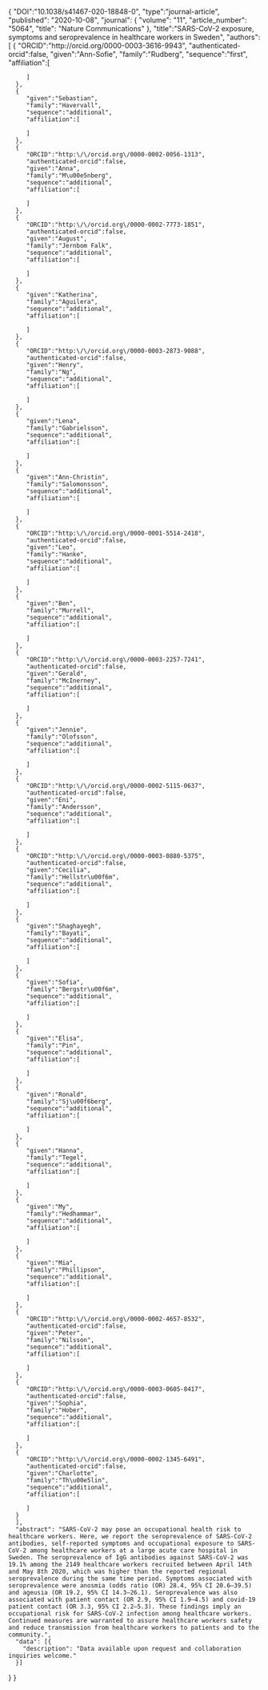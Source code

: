 {
      "DOI":"10.1038/s41467-020-18848-0",
      "type":"journal-article",
      "published": "2020-10-08",
      "journal": {
          "volume": "11",
          "article_number": "5064",
          "title": "Nature Communications"
          },
      "title":"SARS-CoV-2 exposure, symptoms and seroprevalence in healthcare workers in Sweden",
      "authors":[
      {
         "ORCID":"http:\/\/orcid.org\/0000-0003-3616-9943",
         "authenticated-orcid":false,
         "given":"Ann-Sofie",
         "family":"Rudberg",
         "sequence":"first",
         "affiliation":[

         ]
      },
      {
         "given":"Sebastian",
         "family":"Havervall",
         "sequence":"additional",
         "affiliation":[

         ]
      },
      {
         "ORCID":"http:\/\/orcid.org\/0000-0002-0056-1313",
         "authenticated-orcid":false,
         "given":"Anna",
         "family":"M\u00e5nberg",
         "sequence":"additional",
         "affiliation":[

         ]
      },
      {
         "ORCID":"http:\/\/orcid.org\/0000-0002-7773-1851",
         "authenticated-orcid":false,
         "given":"August",
         "family":"Jernbom Falk",
         "sequence":"additional",
         "affiliation":[

         ]
      },
      {
         "given":"Katherina",
         "family":"Aguilera",
         "sequence":"additional",
         "affiliation":[

         ]
      },
      {
         "ORCID":"http:\/\/orcid.org\/0000-0003-2873-9088",
         "authenticated-orcid":false,
         "given":"Henry",
         "family":"Ng",
         "sequence":"additional",
         "affiliation":[

         ]
      },
      {
         "given":"Lena",
         "family":"Gabrielsson",
         "sequence":"additional",
         "affiliation":[

         ]
      },
      {
         "given":"Ann-Christin",
         "family":"Salomonsson",
         "sequence":"additional",
         "affiliation":[

         ]
      },
      {
         "ORCID":"http:\/\/orcid.org\/0000-0001-5514-2418",
         "authenticated-orcid":false,
         "given":"Leo",
         "family":"Hanke",
         "sequence":"additional",
         "affiliation":[

         ]
      },
      {
         "given":"Ben",
         "family":"Murrell",
         "sequence":"additional",
         "affiliation":[

         ]
      },
      {
         "ORCID":"http:\/\/orcid.org\/0000-0003-2257-7241",
         "authenticated-orcid":false,
         "given":"Gerald",
         "family":"McInerney",
         "sequence":"additional",
         "affiliation":[

         ]
      },
      {
         "given":"Jennie",
         "family":"Olofsson",
         "sequence":"additional",
         "affiliation":[

         ]
      },
      {
         "ORCID":"http:\/\/orcid.org\/0000-0002-5115-0637",
         "authenticated-orcid":false,
         "given":"Eni",
         "family":"Andersson",
         "sequence":"additional",
         "affiliation":[

         ]
      },
      {
         "ORCID":"http:\/\/orcid.org\/0000-0003-0880-5375",
         "authenticated-orcid":false,
         "given":"Cecilia",
         "family":"Hellstr\u00f6m",
         "sequence":"additional",
         "affiliation":[

         ]
      },
      {
         "given":"Shaghayegh",
         "family":"Bayati",
         "sequence":"additional",
         "affiliation":[

         ]
      },
      {
         "given":"Sofia",
         "family":"Bergstr\u00f6m",
         "sequence":"additional",
         "affiliation":[

         ]
      },
      {
         "given":"Elisa",
         "family":"Pin",
         "sequence":"additional",
         "affiliation":[

         ]
      },
      {
         "given":"Ronald",
         "family":"Sj\u00f6berg",
         "sequence":"additional",
         "affiliation":[

         ]
      },
      {
         "given":"Hanna",
         "family":"Tegel",
         "sequence":"additional",
         "affiliation":[

         ]
      },
      {
         "given":"My",
         "family":"Hedhammar",
         "sequence":"additional",
         "affiliation":[

         ]
      },
      {
         "given":"Mia",
         "family":"Phillipson",
         "sequence":"additional",
         "affiliation":[

         ]
      },
      {
         "ORCID":"http:\/\/orcid.org\/0000-0002-4657-8532",
         "authenticated-orcid":false,
         "given":"Peter",
         "family":"Nilsson",
         "sequence":"additional",
         "affiliation":[

         ]
      },
      {
         "ORCID":"http:\/\/orcid.org\/0000-0003-0605-8417",
         "authenticated-orcid":false,
         "given":"Sophia",
         "family":"Hober",
         "sequence":"additional",
         "affiliation":[

         ]
      },
      {
         "ORCID":"http:\/\/orcid.org\/0000-0002-1345-6491",
         "authenticated-orcid":false,
         "given":"Charlotte",
         "family":"Th\u00e5lin",
         "sequence":"additional",
         "affiliation":[

         ]
      }
      ],
      "abstract": "SARS-CoV-2 may pose an occupational health risk to healthcare workers. Here, we report the seroprevalence of SARS-CoV-2 antibodies, self-reported symptoms and occupational exposure to SARS-CoV-2 among healthcare workers at a large acute care hospital in Sweden. The seroprevalence of IgG antibodies against SARS-CoV-2 was 19.1% among the 2149 healthcare workers recruited between April 14th and May 8th 2020, which was higher than the reported regional seroprevalence during the same time period. Symptoms associated with seroprevalence were anosmia (odds ratio (OR) 28.4, 95% CI 20.6–39.5) and ageusia (OR 19.2, 95% CI 14.3–26.1). Seroprevalence was also associated with patient contact (OR 2.9, 95% CI 1.9–4.5) and covid-19 patient contact (OR 3.3, 95% CI 2.2–5.3). These findings imply an occupational risk for SARS-CoV-2 infection among healthcare workers. Continued measures are warranted to assure healthcare workers safety and reduce transmission from healthcare workers to patients and to the community.",
      "data": [{
        "description": "Data available upon request and collaboration inquiries welcome."
      }]
   }
}
